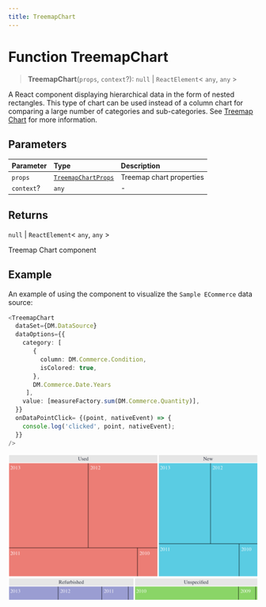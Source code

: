 ```yaml
---
title: TreemapChart
---
```


# Function TreemapChart

> **TreemapChart**(`props`, `context`?): `null` \| `ReactElement`\< `any`, `any` \>

A React component displaying hierarchical data in the form of nested rectangles.
This type of chart can be used instead of a column chart for comparing a large number of categories and sub-categories.
See [Treemap Chart](https://docs.sisense.com/main/SisenseLinux/treemap.htm) for more information.

## Parameters

| Parameter | Type | Description |
| :------ | :------ | :------ |
| `props` | [`TreemapChartProps`](../interfaces/interface.TreemapChartProps.md) | Treemap chart properties |
| `context`? | `any` | - |

## Returns

`null` \| `ReactElement`\< `any`, `any` \>

Treemap Chart component

## Example

An example of using the component to visualize the `Sample ECommerce` data source:
```ts
<TreemapChart
  dataSet={DM.DataSource}
  dataOptions={{
    category: [
       {
         column: DM.Commerce.Condition,
         isColored: true,
       },
       DM.Commerce.Date.Years
     ],
    value: [measureFactory.sum(DM.Commerce.Quantity)],
  }}
  onDataPointClick= {(point, nativeEvent) => {
    console.log('clicked', point, nativeEvent);
  }}
/>
```

<img src="../../../img/treemap-chart-example-1.png" width="600px" />
